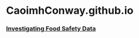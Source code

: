 # CaoimhConway.github.io

### [Investigating Food Safety Data](https://github.com/CaoimhConway/InvestigatingFoodSafetyData)

